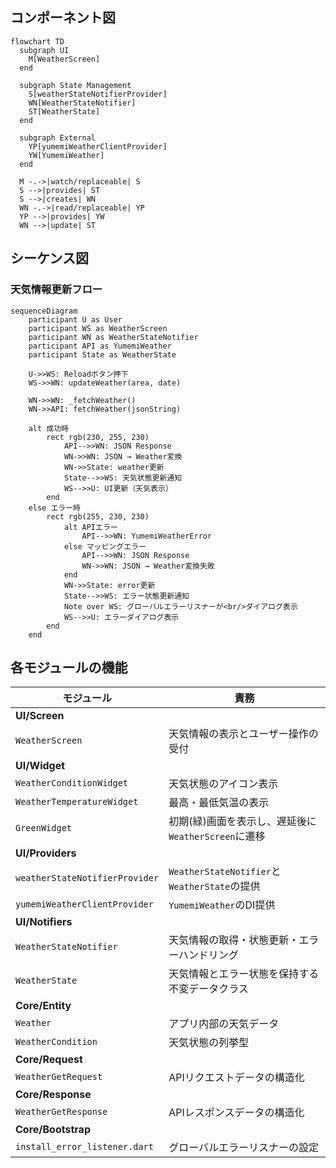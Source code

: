 ## コンポーネント図
```mermaid
flowchart TD
  subgraph UI
    M[WeatherScreen]
  end

  subgraph State Management
    S[weatherStateNotifierProvider]
    WN[WeatherStateNotifier]
    ST[WeatherState]
  end

  subgraph External
    YP[yumemiWeatherClientProvider]
    YW[YumemiWeather]
  end

  M -.->|watch/replaceable| S
  S -->|provides| ST
  S -->|creates| WN
  WN -.->|read/replaceable| YP
  YP -->|provides| YW
  WN -->|update| ST

```

## シーケンス図

### 天気情報更新フロー
```mermaid
sequenceDiagram
    participant U as User
    participant WS as WeatherScreen
    participant WN as WeatherStateNotifier
    participant API as YumemiWeather
    participant State as WeatherState

    U->>WS: Reloadボタン押下
    WS->>WN: updateWeather(area, date)
    
    WN->>WN: _fetchWeather()
    WN->>API: fetchWeather(jsonString)
    
    alt 成功時
        rect rgb(230, 255, 230)
            API-->>WN: JSON Response
            WN->>WN: JSON → Weather変換
            WN->>State: weather更新
            State-->>WS: 天気状態更新通知
            WS-->>U: UI更新（天気表示）
        end
    else エラー時
        rect rgb(255, 230, 230)
            alt APIエラー
                API-->>WN: YumemiWeatherError
            else マッピングエラー
                API-->>WN: JSON Response
                WN->>WN: JSON → Weather変換失敗
            end
            WN->>State: error更新
            State-->>WS: エラー状態更新通知
            Note over WS: グローバルエラーリスナーが<br/>ダイアログ表示
            WS-->>U: エラーダイアログ表示
        end
    end
```

## 各モジュールの機能

| モジュール | 責務 |
|---|---|
| **UI/Screen** |
| `WeatherScreen` | 天気情報の表示とユーザー操作の受付 |
| **UI/Widget** |
| `WeatherConditionWidget` | 天気状態のアイコン表示 |
| `WeatherTemperatureWidget` | 最高・最低気温の表示 |
| `GreenWidget` | 初期(緑)画面を表示し、遅延後に`WeatherScreen`に遷移|
| **UI/Providers** |
| `weatherStateNotifierProvider` | `WeatherStateNotifier`と`WeatherState`の提供 |
| `yumemiWeatherClientProvider` | `YumemiWeather`のDI提供 |
| **UI/Notifiers** |
| `WeatherStateNotifier` | 天気情報の取得・状態更新・エラーハンドリング |
| `WeatherState` | 天気情報とエラー状態を保持する不変データクラス |
| **Core/Entity** |
| `Weather` | アプリ内部の天気データ |
| `WeatherCondition` | 天気状態の列挙型 |
| **Core/Request** |
| `WeatherGetRequest` | APIリクエストデータの構造化 |
| **Core/Response** |
| `WeatherGetResponse` | APIレスポンスデータの構造化 |
| **Core/Bootstrap** |
| `install_error_listener.dart` | グローバルエラーリスナーの設定 |
